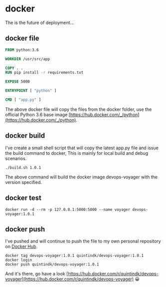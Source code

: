 # docker

The is the future of deployment...

## docker file

```dockerfile
FROM python:3.6

WORKDIR /usr/src/app

COPY . .
RUN pip install -r requirements.txt

EXPOSE 5000

ENTRYPOINT [ "python" ]

CMD [ "app.py" ]
```

The above docker file will copy the files from the docker folder, use the official Python 3.6 base image [https://hub.docker.com/_/python](https://hub.docker.com/_/python).

## docker build

I've create a small shell script that will copy the latest app.py file and issue the build command to docker, This is mainly for local build and debug scenarios.

```shell
./build.sh 1.0.1
```

The above command will build the docker image devops-voyager with the version specified.

## docker test

```shell
docker run -d --rm -p 127.0.0.1:5000:5000 --name voyager devops-voyager:1.0.1
```

## docker push

I've pushed and will continue to push the file to my own personal repository on [Docker Hub](https://hub.docker.com/).

```shell
docker tag devops-voyager:1.0.1 quintindk/devops-voyager:1.0.1
docker login
docker push quintindk/devops-voyager:1.0.1
```

And it's there, go have a look [https://hub.docker.com/r/quintindk/devops-voyager](https://hub.docker.com/r/quintindk/devops-voyager) :grinning:
